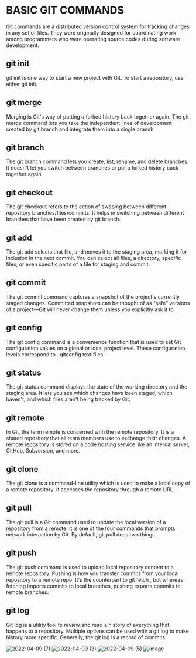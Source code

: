 # BASIC GIT COMMANDS
Git commands are a distributed version control system for tracking changes in any set of files. They were originally designed for coordinating work among programmers who were operating source codes during software development.

## git init
git init is one way to start a new project with Git. To start a repository, use either git init.

## git merge
Merging is Git's way of putting a forked history back together again. The git merge command lets you take the independent lines of development created by git branch and integrate them into a single branch.

## git branch
The git branch command lets you create, list, rename, and delete branches. It doesn't let you switch between branches or put a forked history back together again. 

## git checkout
The git checkout refers to the action of swaping between different repository branches/files/commits. It helps in switching between different branches that have been created by git branch.

## git add
The git add selects that file, and moves it to the staging area, marking it for inclusion in the next commit. You can select all files, a directory, specific files, or even specific parts of a file for staging and commit.

## git commit
The git commit command captures a snapshot of the project's currently staged changes. Committed snapshots can be thought of as “safe” versions of a project—Git will never change them unless you explicitly ask it to.

## git config
The git config command is a convenience function that is used to set Git configuration values on a global or local project level. These configuration levels correspond to . gitconfig text files.

## git status
The git status command displays the state of the working directory and the staging area. It lets you see which changes have been staged, which haven't, and which files aren't being tracked by Git.

## git remote
In Git, the term remote is concerned with the remote repository. It is a shared repository that all team members use to exchange their changes. A remote repository is stored on a code hosting service like an internal server, GitHub, Subversion, and more.

## git clone
The git clone is a command-line utility which is used to make a local copy of a remote repository. It accesses the repository through a remote URL.

## git pull
The git pull is a Git command used to update the local version of a repository from a remote. It is one of the four commands that prompts network interaction by Git. By default, git pull does two things. 

## git push
The git push command is used to upload local repository content to a remote repository. Pushing is how you transfer commits from your local repository to a remote repo. It's the counterpart to git fetch , but whereas fetching imports commits to local branches, pushing exports commits to remote branches.



## git log
Git log is a utility tool to review and read a history of everything that happens to a repository. Multiple options can be used with a git log to make history more specific. Generally, the git log is a record of commits.

![2022-04-09 (7)](https://user-images.githubusercontent.com/86183161/162560291-528c7d43-9761-4f32-8032-934f415e90c5.png)
![2022-04-09 (3)](https://user-images.githubusercontent.com/86183161/162560300-e6013189-55b7-421b-9dc2-8d2329faa25d.png)
![2022-04-09 (5)](https://user-images.githubusercontent.com/86183161/162560307-2a609ef5-0588-4b54-a4cb-e9829ec552eb.png)
![image](https://user-images.githubusercontent.com/86183161/162560382-c43d17ec-93f7-4b96-99bd-c848f4c4a962.png)


